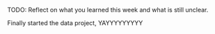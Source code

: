 TODO: Reflect on what you learned this week and what is still unclear.

Finally started the data project, YAYYYYYYYYY 